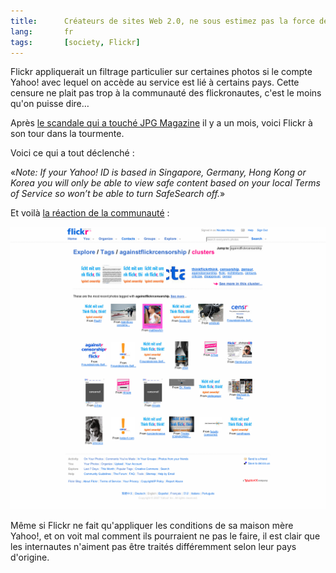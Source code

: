 ```yaml
---
title:      Créateurs de sites Web 2.0, ne sous estimez pas la force de votre communauté
lang:       fr
tags:       [society, Flickr]
---
```


Flickr appliquerait un filtrage particulier sur certaines photos si le compte Yahoo! avec lequel on accède au service est lié à certains pays. Cette censure ne plait pas trop à la communauté des flickronautes, c'est le moins qu'on puisse dire…

Après [le scandale qui a touché JPG Magazine](/2007/05/les-createurs-de-jpg-magazine-pousses-dehors-par-leurs-recents-partenaires.html) il y a un mois, voici Flickr à son tour dans la tourmente.

Voici ce qui a tout déclenché :

«*Note: If your Yahoo! ID is based in Singapore, Germany, Hong Kong or Korea you will only be able to view safe content based on your local Terms of Service so won’t be able to turn SafeSearch off.*»

Et voilà [la réaction de la communauté](https://www.flickr.com/photos/tags/againstflickrcensorship/clusters/) :

![](Flickr_Photos_tagged_with_againstflickrcensorship.png "Cluster de photos sur Flickr tagguées avec « againstflickrcensoship »")

Même si Flickr ne fait qu'appliquer les conditions de sa maison mère Yahoo!, et on voit mal comment ils pourraient ne pas le faire, il est clair que les internautes n'aiment pas être traités différemment selon leur pays d'origine.
